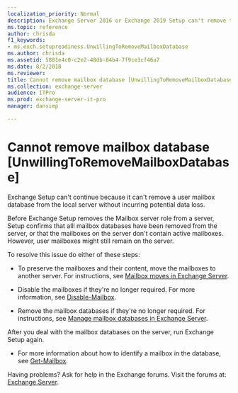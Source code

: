 ```yaml
---
localization_priority: Normal
description: Exchange Server 2016 or Exchange 2019 Setup can't remove the Mailbox server role from the server because the server contains active mailboxes.
ms.topic: reference
author: chrisda
f1_keywords:
- ms.exch.setupreadiness.UnwillingToRemoveMailboxDatabase
ms.author: chrisda
ms.assetid: 5881e4c0-c2e2-48db-84b4-7f9ce3cf46a7
ms.date: 8/2/2018
ms.reviewer: 
title: Cannot remove mailbox database [UnwillingToRemoveMailboxDatabase]
ms.collection: exchange-server
audience: ITPro
ms.prod: exchange-server-it-pro
manager: dansimp

---
```


# Cannot remove mailbox database [UnwillingToRemoveMailboxDatabase]

Exchange Setup can't continue because it can't remove a user mailbox database from the local server without incurring potential data loss.

Before Exchange Setup removes the Mailbox server role from a server, Setup confirms that alll mailbox databases have been removed from the server, or that the mailboxes on the server don't contain active mailboxes. However, user mailboxes might still remain on the server.

To resolve this issue do either of these steps:

- To preserve the mailboxes and their content, move the mailboxes to another server. For instructions, see [Mailbox moves in Exchange Server](../../recipients/mailbox-moves.md).

- Disable the mailboxes if they're no longer required. For more information, see [Disable-Mailbox](http://technet.microsoft.com/library/33be55a3-1880-437d-a631-c1cca1736421.aspx).

- Remove the mailbox databases if they're no longer required. For instructions, see [Manage mailbox databases in Exchange Server](../../architecture/mailbox-servers/manage-databases.md).

After you deal with the mailbox databases on the server, run Exchange Setup again.

- For more information about how to identify a mailbox in the database, see [Get-Mailbox](http://technet.microsoft.com/library/8a5a6eb9-4a75-47f9-ae3b-a3ba251cf9a8.aspx).

Having problems? Ask for help in the Exchange forums. Visit the forums at: [Exchange Server](https://go.microsoft.com/fwlink/p/?linkId=60612).

